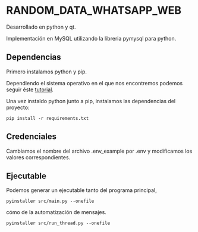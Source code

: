 # RANDOM_DATA_WHATSAPP_WEB

Desarrollado en python y qt.

Implementación en MySQL utilizando la libreria pymysql para python.

## Dependencias

Primero instalamos python y pip.

Dependiendo el sistema operativo en el que nos encontremos podemos seguir éste [tutorial](https://tecnonucleous.com/2018/01/28/como-instalar-pip-para-python-en-windows-mac-y-linux/).

Una vez instaldo python junto a pip, instalamos las dependencias del proyecto:

```pip install -r requirements.txt```

## Credenciales

Cambiamos el nombre del archivo .env_example por .env y modificamos los valores correspondientes.

## Ejecutable

Podemos generar un ejecutable tanto del programa principal,

```pyinstaller src/main.py --onefile```

cómo de la automatización de mensajes.

```pyinstaller src/run_thread.py --onefile```